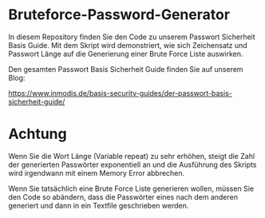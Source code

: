 # Bruteforce-Password-Generator
In diesem Repository finden Sie den Code zu unserem Passwort Sicherheit Basis Guide. Mit dem Skript wird demonstriert, wie sich Zeichensatz und Passwort Länge auf die Generierung einer Brute Force Liste auswirken. 

Den gesamten Passwort Basis Sicherheit Guide finden Sie auf unserem Blog: 

https://www.inmodis.de/basis-security-guides/der-passwort-basis-sicherheit-guide/ 

# Achtung
Wenn Sie die Wort Länge (Variable repeat) zu sehr erhöhen, steigt die Zahl der generierten Passwörter exponentiell an und die Ausführung des Skripts wird irgendwann mit einem Memory Error abbrechen. 

Wenn Sie tatsächlich eine Brute Force Liste generieren wollen, müssen Sie den Code so abändern, dass die Passwörter eines nach dem anderen generiert und dann in ein Textfile geschrieben werden. 
